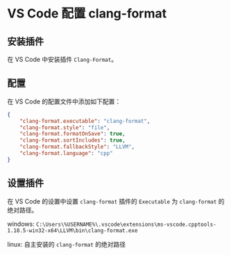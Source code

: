 # VS Code 配置 clang-format

## 安装插件

在 VS Code 中安装插件 `Clang-Format`。

## 配置

在 VS Code 的配置文件中添加如下配置：

```json
{
    "clang-format.executable": "clang-format",
    "clang-format.style": "file",
    "clang-format.formatOnSave": true,
    "clang-format.sortIncludes": true,
    "clang-format.fallbackStyle": "LLVM",
    "clang-format.language": "cpp"
}
```

## 设置插件

在 VS Code 的设置中设置 `clang-format` 插件的 `Executable` 为 `clang-format` 的绝对路径。

windows: `C:\Users\%USERNAME%\.vscode\extensions\ms-vscode.cpptools-1.18.5-win32-x64\LLVM\bin\clang-format.exe`

linux: 自主安装的 `clang-format` 的绝对路径